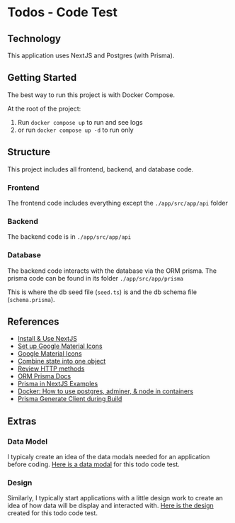 # Todos - Code Test

## Technology
This application uses NextJS and Postgres (with Prisma).


## Getting Started
The best way to run this project is with Docker Compose.

At the root of the project:
1. Run `docker compose up` to run and see logs
1. or run `docker compose up -d` to run only

## Structure
This project includes all frontend, backend, and database code.

### Frontend
The frontend code includes everything except the `./app/src/app/api` folder

### Backend
The backend code is in `./app/src/app/api`

### Database
The backend code interacts with the database via the ORM prisma.  The prisma code can be found in its folder `./app/src/app/prisma`

This is where the db seed file (`seed.ts`) is and the db schema file (`schema.prisma`).


## References
- [Install & Use NextJS](https://nextjs.org/docs/getting-started/installation)
- [Set up Google Material Icons](https://dev.to/sabbirsobhani/google-icons-from-google-fonts-with-nextjs-11pa)
- [Google Material Icons](https://fonts.google.com/icons?selected=Material+Symbols+Outlined:edit:FILL@0;wght@400;GRAD@0;opsz@24&icon.query=edit)
- [Combine state into one object](https://www.freecodecamp.org/news/how-to-build-forms-in-react/)
- [Review HTTP methods](https://developer.mozilla.org/en-US/docs/Web/HTTP/Methods)
- [ORM Prisma Docs](https://www.prisma.io/docs/getting-started)
- [Prisma in NextJS Examples](https://github.com/prisma/prisma-examples/blob/latest/typescript/rest-nextjs-api-routes/src/pages/api/filterPosts.ts)
- [Docker: How to use postgres, adminer, & node in containers](https://hub.docker.com/_/postgres)
- [Prisma Generate Client during Build](https://www.prisma.io/docs/orm/prisma-client/deployment/serverless/deploy-to-vercel#:~:text=Generate%20Prisma%20during%20build&text=This%20will%20re%2Dgenerate%20Prisma,missing%20prisma%20in%20your%20dependencies.)

## Extras

### Data Model
I typicaly create an idea of the data modals needed for an application before coding.  [Here is a data modal](https://docs.google.com/drawings/d/1UTzKAbcyrbcMjdFivp7HZZyDQtH8KJqhrUsU35pSmus/edit) for this todo code test.

### Design
Similarly, I typically start applications with a little design work to create an idea of how data will be display and interacted with.  [Here is the design](https://codetestdesign.framer.website/) created for this todo code test.